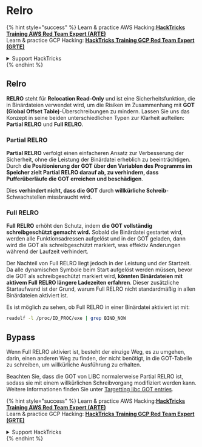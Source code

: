 # Relro

{% hint style="success" %}
Learn & practice AWS Hacking:<img src="/.gitbook/assets/arte.png" alt="" data-size="line">[**HackTricks Training AWS Red Team Expert (ARTE)**](https://training.hacktricks.xyz/courses/arte)<img src="/.gitbook/assets/arte.png" alt="" data-size="line">\
Learn & practice GCP Hacking: <img src="/.gitbook/assets/grte.png" alt="" data-size="line">[**HackTricks Training GCP Red Team Expert (GRTE)**<img src="/.gitbook/assets/grte.png" alt="" data-size="line">](https://training.hacktricks.xyz/courses/grte)

<details>

<summary>Support HackTricks</summary>

* Check the [**subscription plans**](https://github.com/sponsors/carlospolop)!
* **Join the** 💬 [**Discord group**](https://discord.gg/hRep4RUj7f) or the [**telegram group**](https://t.me/peass) or **follow** us on **Twitter** 🐦 [**@hacktricks\_live**](https://twitter.com/hacktricks\_live)**.**
* **Share hacking tricks by submitting PRs to the** [**HackTricks**](https://github.com/carlospolop/hacktricks) and [**HackTricks Cloud**](https://github.com/carlospolop/hacktricks-cloud) github repos.

</details>
{% endhint %}

## Relro

**RELRO** steht für **Relocation Read-Only** und ist eine Sicherheitsfunktion, die in Binärdateien verwendet wird, um die Risiken im Zusammenhang mit **GOT (Global Offset Table)**-Überschreibungen zu mindern. Lassen Sie uns das Konzept in seine beiden unterschiedlichen Typen zur Klarheit aufteilen: **Partial RELRO** und **Full RELRO**.

### **Partial RELRO**

**Partial RELRO** verfolgt einen einfacheren Ansatz zur Verbesserung der Sicherheit, ohne die Leistung der Binärdatei erheblich zu beeinträchtigen. Durch **die Positionierung der GOT über den Variablen des Programms im Speicher zielt Partial RELRO darauf ab, zu verhindern, dass Pufferüberläufe die GOT erreichen und beschädigen**.&#x20;

Dies **verhindert nicht, dass die GOT** durch **willkürliche Schreib**-Schwachstellen missbraucht wird.

### **Full RELRO**

**Full RELRO** erhöht den Schutz, indem **die GOT vollständig schreibgeschützt gemacht wird.** Sobald die Binärdatei gestartet wird, werden alle Funktionsadressen aufgelöst und in der GOT geladen, dann wird die GOT als schreibgeschützt markiert, was effektiv Änderungen während der Laufzeit verhindert.

Der Nachteil von Full RELRO liegt jedoch in der Leistung und der Startzeit. Da alle dynamischen Symbole beim Start aufgelöst werden müssen, bevor die GOT als schreibgeschützt markiert wird, **könnten Binärdateien mit aktivem Full RELRO längere Ladezeiten erfahren**. Dieser zusätzliche Startaufwand ist der Grund, warum Full RELRO nicht standardmäßig in allen Binärdateien aktiviert ist.

Es ist möglich zu sehen, ob Full RELRO in einer Binärdatei aktiviert ist mit:
```bash
readelf -l /proc/ID_PROC/exe | grep BIND_NOW
```
## Bypass

Wenn Full RELRO aktiviert ist, besteht der einzige Weg, es zu umgehen, darin, einen anderen Weg zu finden, der nicht benötigt, in die GOT-Tabelle zu schreiben, um willkürliche Ausführung zu erhalten.

Beachten Sie, dass die GOT von LIBC normalerweise Partial RELRO ist, sodass sie mit einem willkürlichen Schreibvorgang modifiziert werden kann. Weitere Informationen finden Sie unter [Targetting libc GOT entries](https://github.com/nobodyisnobody/docs/blob/main/code.execution.on.last.libc/README.md#1---targetting-libc-got-entries).

{% hint style="success" %}
Learn & practice AWS Hacking:<img src="/.gitbook/assets/arte.png" alt="" data-size="line">[**HackTricks Training AWS Red Team Expert (ARTE)**](https://training.hacktricks.xyz/courses/arte)<img src="/.gitbook/assets/arte.png" alt="" data-size="line">\
Learn & practice GCP Hacking: <img src="/.gitbook/assets/grte.png" alt="" data-size="line">[**HackTricks Training GCP Red Team Expert (GRTE)**<img src="/.gitbook/assets/grte.png" alt="" data-size="line">](https://training.hacktricks.xyz/courses/grte)

<details>

<summary>Support HackTricks</summary>

* Check the [**subscription plans**](https://github.com/sponsors/carlospolop)!
* **Join the** 💬 [**Discord group**](https://discord.gg/hRep4RUj7f) or the [**telegram group**](https://t.me/peass) or **follow** us on **Twitter** 🐦 [**@hacktricks\_live**](https://twitter.com/hacktricks\_live)**.**
* **Share hacking tricks by submitting PRs to the** [**HackTricks**](https://github.com/carlospolop/hacktricks) and [**HackTricks Cloud**](https://github.com/carlospolop/hacktricks-cloud) github repos.

</details>
{% endhint %}
